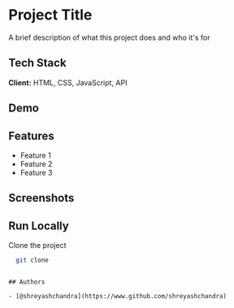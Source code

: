 # Project Title

A brief description of what this project does and who it's for

## Tech Stack

**Client:** HTML, CSS, JavaScript, API

## Demo

## Features

- Feature 1
- Feature 2
- Feature 3

## Screenshots

## Run Locally

Clone the project

```bash
  git clone
```
```

## Authors

- [@shreyashchandra](https://www.github.com/shreyashchandra)
